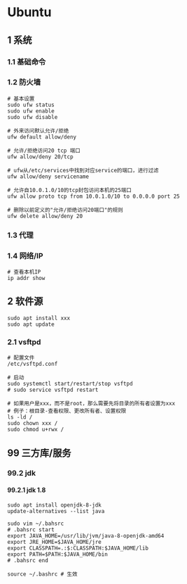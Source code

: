 # Ubuntu

## 1 系统

### 1.1 基础命令

### 1.2 防火墙

```
# 基本设置
sudo ufw status
sudo ufw enable
sudo ufw disable

# 外来访问默认允许/拒绝
ufw default allow/deny

# 允许/拒绝访问20 tcp 端口
ufw allow/deny 20/tcp

# ufw从/etc/services中找到对应service的端口，进行过滤
ufw allow/deny servicename

# 允许自10.0.1.0/10的tcp封包访问本机的25端口
ufw allow proto tcp from 10.0.1.0/10 to 0.0.0.0 port 25

# 删除以前定义的"允许/拒绝访问20端口"的规则
ufw delete allow/deny 20
```

### 1.3 代理

### 1.4 网络/IP

```
# 查看本机IP
ip addr show
```

## 2 软件源

```
sudo apt install xxx
sudo apt update
```

### 2.1 vsftpd

```
# 配置文件
/etc/vsftpd.conf

# 启动
sudo systemctl start/restart/stop vsftpd 
# sudo service vsftpd restart

# 如果用户是xxx，而不是root，那么需要先将目录的所有者设置为xxx
# 例子：根目录-查看权限、更改所有者、设置权限
ls -ld /
sudo chown xxx /
sudo chmod u+rwx /
```

## 99 三方库/服务

### 99.2 jdk

#### 99.2.1 jdk 1.8

```
sudo apt install openjdk-8-jdk
update-alternatives --list java

sudo vim ~/.bahsrc
# .bahsrc start
export JAVA_HOME=/usr/lib/jvm/java-8-openjdk-amd64
export JRE_HOME=$JAVA_HOME/jre
export CLASSPATH=.:$:CLASSPATH:$JAVA_HOME/lib
export PATH=$PATH:$JAVA_HOME/bin
# .bahsrc end

source ~/.bashrc # 生效
```
